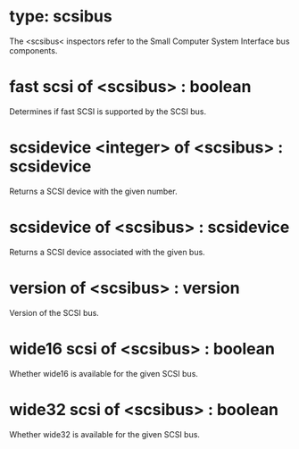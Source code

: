 # type: scsibus

The &lt;scsibus&lt; inspectors refer to the Small Computer System Interface bus components.

# fast scsi of &lt;scsibus&gt; : boolean

Determines if fast SCSI is supported by the SCSI bus.

# scsidevice &lt;integer&gt; of &lt;scsibus&gt; : scsidevice

Returns a SCSI device with the given number.

# scsidevice of &lt;scsibus&gt; : scsidevice

Returns a SCSI device associated with the given bus.

# version of &lt;scsibus&gt; : version

Version of the SCSI bus.

# wide16 scsi of &lt;scsibus&gt; : boolean

Whether wide16 is available for the given SCSI bus.

# wide32 scsi of &lt;scsibus&gt; : boolean

Whether wide32 is available for the given SCSI bus.
